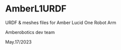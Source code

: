 # AmberL1URDF
URDF &amp; meshes files for Amber Lucid One Robot Arm



Amberobotics dev team


May.17/2023

